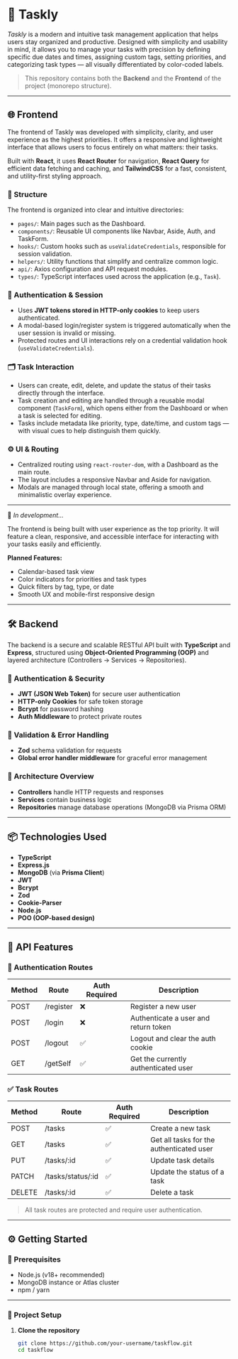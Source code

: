 # 📝 Taskly

*Taskly* is a modern and intuitive task management application that helps users stay organized and productive. Designed with simplicity and usability in mind, it allows you to manage your tasks with precision by defining specific due dates and times, assigning custom tags, setting priorities, and categorizing task types — all visually differentiated by color-coded labels.

> This repository contains both the **Backend** and the **Frontend** of the project (monorepo structure).

---

## 🌐 Frontend

The frontend of Taskly was developed with simplicity, clarity, and user experience as the highest priorities. It offers a responsive and lightweight interface that allows users to focus entirely on what matters: their tasks.

Built with **React**, it uses **React Router** for navigation, **React Query** for efficient data fetching and caching, and **TailwindCSS** for a fast, consistent, and utility-first styling approach.

### 🧩 Structure

The frontend is organized into clear and intuitive directories:

- `pages/`: Main pages such as the Dashboard.
- `components/`: Reusable UI components like Navbar, Aside, Auth, and TaskForm.
- `hooks/`: Custom hooks such as `useValidateCredentials`, responsible for session validation.
- `helpers/`: Utility functions that simplify and centralize common logic.
- `api/`: Axios configuration and API request modules.
- `types/`: TypeScript interfaces used across the application (e.g., `Task`).

### 🔐 Authentication & Session

- Uses **JWT tokens stored in HTTP-only cookies** to keep users authenticated.
- A modal-based login/register system is triggered automatically when the user session is invalid or missing.
- Protected routes and UI interactions rely on a credential validation hook (`useValidateCredentials`).

### 🗂 Task Interaction

- Users can create, edit, delete, and update the status of their tasks directly through the interface.
- Task creation and editing are handled through a reusable modal component (`TaskForm`), which opens either from the Dashboard or when a task is selected for editing.
- Tasks include metadata like priority, type, date/time, and custom tags — with visual cues to help distinguish them quickly.

### ⚙️ UI & Routing

- Centralized routing using `react-router-dom`, with a Dashboard as the main route.
- The layout includes a responsive Navbar and Aside for navigation.
- Modals are managed through local state, offering a smooth and minimalistic overlay experience.

---

🚧 *In development...*

The frontend is being built with user experience as the top priority. It will feature a clean, responsive, and accessible interface for interacting with your tasks easily and efficiently.

**Planned Features:**

- Calendar-based task view
- Color indicators for priorities and task types
- Quick filters by tag, type, or date
- Smooth UX and mobile-first responsive design

---

## 🛠 Backend

The backend is a secure and scalable RESTful API built with **TypeScript** and **Express**, structured using **Object-Oriented Programming (OOP)** and layered architecture (Controllers → Services → Repositories).

### 🔐 Authentication & Security

- **JWT (JSON Web Token)** for secure user authentication
- **HTTP-only Cookies** for safe token storage
- **Bcrypt** for password hashing
- **Auth Middleware** to protect private routes

### 🧪 Validation & Error Handling

- **Zod** schema validation for requests
- **Global error handler middleware** for graceful error management

### 🧱 Architecture Overview

- **Controllers** handle HTTP requests and responses
- **Services** contain business logic
- **Repositories** manage database operations (MongoDB via Prisma ORM)

---

## 📦 Technologies Used

- **TypeScript**
- **Express.js**
- **MongoDB** (via **Prisma Client**)
- **JWT**
- **Bcrypt**
- **Zod**
- **Cookie-Parser**
- **Node.js**
- **POO (OOP-based design)**

---

## 📌 API Features

### 🔑 Authentication Routes

| Method | Route      | Auth Required | Description                          |
|--------|------------|----------------|--------------------------------------|
| POST   | /register  | ❌             | Register a new user                  |
| POST   | /login     | ❌             | Authenticate a user and return token |
| POST   | /logout    | ✅             | Logout and clear the auth cookie     |
| GET    | /getSelf   | ✅             | Get the currently authenticated user |

### ✅ Task Routes

| Method | Route               | Auth Required | Description                              |
|--------|---------------------|----------------|------------------------------------------|
| POST   | /tasks              | ✅             | Create a new task                        |
| GET    | /tasks              | ✅             | Get all tasks for the authenticated user |
| PUT    | /tasks/:id          | ✅             | Update task details                      |
| PATCH  | /tasks/status/:id   | ✅             | Update the status of a task              |
| DELETE | /tasks/:id          | ✅             | Delete a task                            |

> All task routes are protected and require user authentication.

---

## ⚙️ Getting Started

### 🧾 Prerequisites

- Node.js (v18+ recommended)
- MongoDB instance or Atlas cluster
- npm / yarn

---

### 📂 Project Setup

1. **Clone the repository**
   ```bash
   git clone https://github.com/your-username/taskflow.git
   cd taskflow
